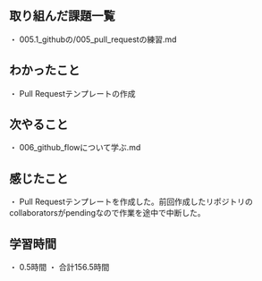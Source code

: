 ## 取り組んだ課題一覧
・ 005.1_githubの/005_pull_requestの練習.md
## わかったこと
・ Pull Requestテンプレートの作成
## 次やること
・ 006_github_flowについて学ぶ.md
## 感じたこと
・ Pull Requestテンプレートを作成した。前回作成したリポジトリのcollaboratorsがpendingなので作業を途中で中断した。
## 学習時間
・ 0.5時間
・ 合計156.5時間
